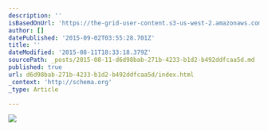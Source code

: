 ```yaml
---
description: ''
isBasedOnUrl: 'https://the-grid-user-content.s3-us-west-2.amazonaws.com/cdd2b28b-66d2-4e4c-890f-2feec6b4dc20.jpg'
author: []
datePublished: '2015-09-02T03:55:28.701Z'
title: ''
dateModified: '2015-08-11T18:33:18.379Z'
sourcePath: _posts/2015-08-11-d6d98bab-271b-4233-b1d2-b492ddfcaa5d.md
published: true
url: d6d98bab-271b-4233-b1d2-b492ddfcaa5d/index.html
_context: 'http://schema.org'
_type: Article

---
```

![](https://the-grid-user-content.s3-us-west-2.amazonaws.com/cdd2b28b-66d2-4e4c-890f-2feec6b4dc20.jpg)